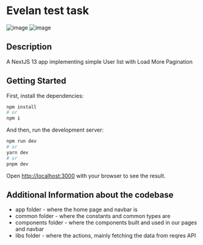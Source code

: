 # Evelan test task

![image](https://github.com/Audiph/nextjs-user-list/assets/83140802/8f081db1-5665-4891-9f8a-fbf0a3e0f49c)
![image](https://github.com/Audiph/nextjs-user-list/assets/83140802/b382ad87-a05c-41f8-b211-a2b98e5956ce)

## Description
A NextJS 13 app implementing simple User list with Load More Pagination

## Getting Started
First, install the dependencies:

```bash
npm install
# or
npm i
```

And then, run the development server:

```bash
npm run dev
# or
yarn dev
# or
pnpm dev
```

Open [http://localhost:3000](http://localhost:3000) with your browser to see the result.

## Additional Information about the codebase
* app folder - where the home page and navbar is
* common folder - where the constants and common types are
* components folder - where the components built and used in our pages and navbar
* libs folder - where the actions, mainly fetching the data from reqres API
